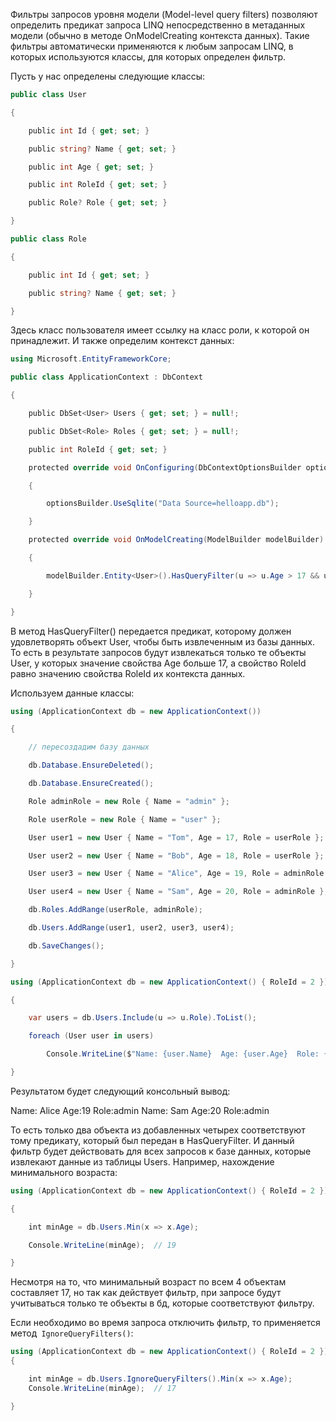 
Фильтры запросов уровня модели (Model-level query filters) позволяют определить предикат запроса LINQ непосредственно в метаданных модели (обычно в методе OnModelCreating контекста данных). Такие фильтры автоматически применяются к любым запросам LINQ, в которых используются классы, для которых определен фильтр.

Пусть у нас определены следующие классы:

```cs
public class User

{

    public int Id { get; set; }

    public string? Name { get; set; }

    public int Age { get; set; }

    public int RoleId { get; set; }

    public Role? Role { get; set; }

}

public class Role

{

    public int Id { get; set; }

    public string? Name { get; set; }

}
```

Здесь класс пользователя имеет ссылку на класс роли, к которой он принадлежит. И также определим контекст данных:

```cs
using Microsoft.EntityFrameworkCore;

public class ApplicationContext : DbContext

{

    public DbSet<User> Users { get; set; } = null!;

    public DbSet<Role> Roles { get; set; } = null!;

    public int RoleId { get; set; }

    protected override void OnConfiguring(DbContextOptionsBuilder optionsBuilder)

    {

        optionsBuilder.UseSqlite("Data Source=helloapp.db");

    }

    protected override void OnModelCreating(ModelBuilder modelBuilder)

    {

        modelBuilder.Entity<User>().HasQueryFilter(u => u.Age > 17 && u.RoleId == RoleId);

    }

}
```

В метод HasQueryFilter() передается предикат, которому должен удовлетворять объект User, чтобы быть извлеченным из базы данных. То есть в результате запросов будут извлекаться только те объекты User, у которых значение свойства Age больше 17, а свойство RoleId равно значению свойства RoleId их контекста данных.

Используем данные классы:

```cs
using (ApplicationContext db = new ApplicationContext())

{

    // пересоздадим базу данных

    db.Database.EnsureDeleted();

    db.Database.EnsureCreated();

    Role adminRole = new Role { Name = "admin" };

    Role userRole = new Role { Name = "user" };

    User user1 = new User { Name = "Tom", Age = 17, Role = userRole };

    User user2 = new User { Name = "Bob", Age = 18, Role = userRole };

    User user3 = new User { Name = "Alice", Age = 19, Role = adminRole };

    User user4 = new User { Name = "Sam", Age = 20, Role = adminRole };

    db.Roles.AddRange(userRole, adminRole);

    db.Users.AddRange(user1, user2, user3, user4);

    db.SaveChanges();

}

using (ApplicationContext db = new ApplicationContext() { RoleId = 2 })

{

    var users = db.Users.Include(u => u.Role).ToList();

    foreach (User user in users)

        Console.WriteLine($"Name: {user.Name}  Age: {user.Age}  Role: {user.Role?.Name}");

}
```

Результатом будет следующий консольный вывод:

Name: Alice		Age:19		Role:admin
Name: Sam		Age:20		Role:admin

То есть только два объекта из добавленных четырех соответствуют тому предикату, который был передан в HasQueryFilter. И данный фильтр будет действовать для всех запросов к базе данных, которые извлекают данные из таблицы Users. Например, нахождение минимального возраста:

```cs
using (ApplicationContext db = new ApplicationContext() { RoleId = 2 })

{

    int minAge = db.Users.Min(x => x.Age);

    Console.WriteLine(minAge);  // 19

}
```

Несмотря на то, что минимальный возраст по всем 4 объектам составляет 17, но так как действует фильтр, при запросе будут учитываться только те объекты в бд, которые соответствуют фильтру.

Если необходимо во время запроса отключить фильтр, то применяется метод` IgnoreQueryFilters()`:

```cs
using (ApplicationContext db = new ApplicationContext() { RoleId = 2 })
{

    int minAge = db.Users.IgnoreQueryFilters().Min(x => x.Age);
    Console.WriteLine(minAge);  // 17

}
```